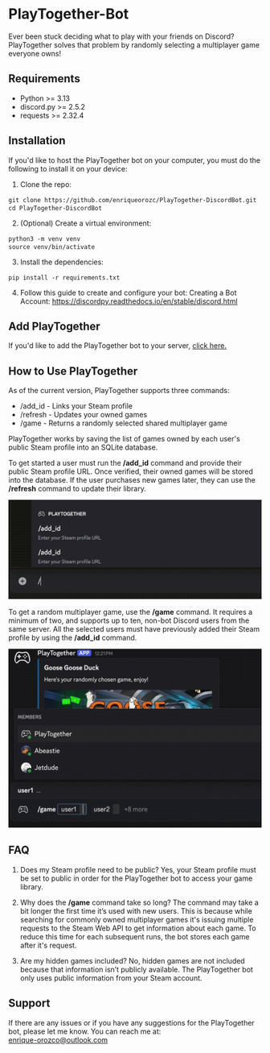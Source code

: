 # PlayTogether-Bot
Ever been stuck deciding what to play with your friends on Discord? PlayTogether solves that problem by randomly selecting a multiplayer game everyone owns!

## Requirements
* Python >= 3.13
* discord.py >= 2.5.2
* requests >= 2.32.4

## Installation 
If you'd like to host the PlayTogether bot on your computer, you must do the following to install it on your device:

1. Clone the repo:
```
git clone https://github.com/enriqueorozc/PlayTogether-DiscordBot.git
cd PlayTogether-DiscordBot
```

2. (Optional) Create a virtual environment:
```
python3 -m venv venv
source venv/bin/activate
```

3. Install the dependencies:
```
pip install -r requirements.txt
```

4. Follow this guide to create and configure your bot:
Creating a Bot Account: https://discordpy.readthedocs.io/en/stable/discord.html

## Add PlayTogether
If you'd like to add the PlayTogether bot to your server, [click here.](https://discord.com/oauth2/authorize?client_id=1288990665111375985&permissions=67584&integration_type=0&scope=bot)

## How to Use PlayTogether
As of the current version, PlayTogether supports three commands:
* /add_id - Links your Steam profile
* /refresh - Updates your owned games
* /game - Returns a randomly selected shared multiplayer game

PlayTogether works by saving the list of games owned by each user's public Steam profile into an SQLite database.

To get started a user must run the **/add_id** command and provide their public Steam profile URL. Once verified, their owned games will be stored into the database. If the user purchases new games later, they can use the **/refresh** command to update their library.

![add_id demo](media/addDemo.gif)

To get a random multiplayer game, use the **/game** command. It requires a minimum of two, and supports up to ten, non-bot Discord users from the same server. All the selected users must have previously added their Steam profile by using the **/add_id** command.

![game demo](media/gameDemo.gif)

## FAQ

1. Does my Steam profile need to be public?
Yes, your Steam profile must be set to public in order for the PlayTogether bot to access your game library.

2. Why does the **/game** command take so long?
The command may take a bit longer the first time it’s used with new users. This is because while searching for commonly owned multiplayer games it's issuing multiple requests to the Steam Web API to get information about each game. To reduce this time for each subsequent runs, the bot stores each game after it's request.

3. Are my hidden games included?
No, hidden games are not included because that information isn’t publicly available. The PlayTogether bot only uses public information from your Steam account.

## Support
If there are any issues or if you have any suggestions for the PlayTogether bot, please let me know. You can reach me at:\
enrique-orozco@outlook.com
